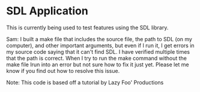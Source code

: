 # SDL Application

This is currently being used to test features using the SDL library.

Sam: I built a make file that includes the source file, the path to SDL (on my computer), and other important arguments, but even if I run it, I get errors in my source code saying that it can't find SDL.
I have verified multiple times that the path is correct. When I try to run the make command without the make file Irun into an error but not sure how to fix it just yet. Please let me know if you find out how to resolve this issue. 

Note: This code is based off a tutorial by Lazy Foo' Productions
